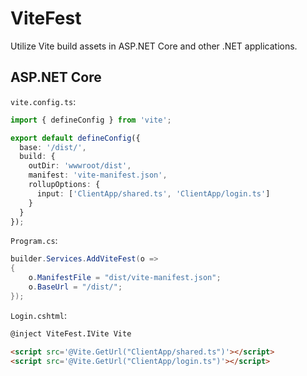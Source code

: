 # ViteFest

Utilize Vite build assets in ASP.NET Core and other .NET applications.


## ASP.NET Core

`vite.config.ts`:
```typescript
import { defineConfig } from 'vite';

export default defineConfig({
  base: '/dist/',
  build: {
    outDir: 'wwwroot/dist',
    manifest: 'vite-manifest.json',
    rollupOptions: {
      input: ['ClientApp/shared.ts', 'ClientApp/login.ts']
    }
  }
});
```

`Program.cs`:
```csharp
builder.Services.AddViteFest(o =>
{
    o.ManifestFile = "dist/vite-manifest.json";
    o.BaseUrl = "/dist/";
});
```


`Login.cshtml`:
```html
@inject ViteFest.IVite Vite

<script src='@Vite.GetUrl("ClientApp/shared.ts")'></script>
<script src='@Vite.GetUrl("ClientApp/login.ts")'></script>
```
